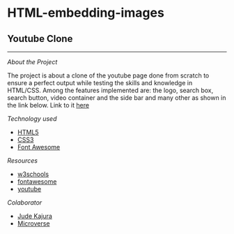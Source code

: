 # HTML-embedding-images

## Youtube Clone

---

_About the Project_

The project is about a clone of the youtube page done from scratch to ensure a perfect output while testing the skills and knowledge in HTML/CSS. Among the features implemented are: the logo, search box, search button, video container and the side bar and many other as shown in the link below.
Link to it [here](https://tunedev.github.io/HTML-embedding-images/.)

_Technology used_

- [HTML5](https://www.w3schools.com/html/html5_intro.asp)
- [CSS3](https://www.w3schools.com/css/)
- [Font Awesome](https://fontawesome.com/v4.7.0/icons/)

_Resources_

- [w3schools](https://www.w3schools.com/html/html5_intro.asp)
- [fontawesome](https://fontawesome.com/v4.7.0/icons/)
- [youtube](http://archive.ph/Bss88)

_Colaborator_

- [Jude Kajura](github.com/kbjude)
- [Microverse](microverse.org)
